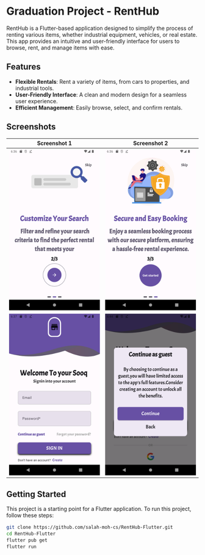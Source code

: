 # Graduation Project - RentHub

RentHub is a Flutter-based application designed to simplify the process of renting various items, whether industrial equipment, vehicles, or real estate. This app provides an intuitive and user-friendly interface for users to browse, rent, and manage items with ease.

## Features

- **Flexible Rentals**: Rent a variety of items, from cars to properties, and industrial tools.  
- **User-Friendly Interface**: A clean and modern design for a seamless user experience.  
- **Efficient Management**: Easily browse, select, and confirm rentals.

## Screenshots

| Screenshot 1                                     | Screenshot 2                                     |
|--------------------------------------------------|--------------------------------------------------|
| ![Home Screen](https://github.com/salah-moh-cs/RentHub-Flutter/blob/main/assets/screenshots/Screenshot_1685893000.png) | ![Rental Categories](https://github.com/salah-moh-cs/RentHub-Flutter/blob/main/assets/screenshots/Screenshot_1685893005.png) |
| ![Item Details](https://github.com/salah-moh-cs/RentHub-Flutter/blob/main/assets/screenshots/Screenshot_1685893067.png) | ![Booking Process](https://github.com/salah-moh-cs/RentHub-Flutter/blob/main/assets/screenshots/Screenshot_1685893453.png) |


## Getting Started

This project is a starting point for a Flutter application. To run this project, follow these steps:

```bash
git clone https://github.com/salah-moh-cs/RentHub-Flutter.git
cd RentHub-Flutter
flutter pub get
flutter run
